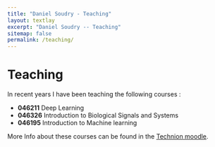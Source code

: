 ```yaml
---
title: "Daniel Soudry - Teaching"
layout: textlay
excerpt: "Daniel Soudry -- Teaching"
sitemap: false
permalink: /teaching/
---
```


# Teaching 

 In recent years I have been teaching the following courses :  
 - **046211** Deep Learning 
 - **046326** Introduction to Biological Signals and Systems
 - **046195** Introduction to Machine learning 

 More Info about these courses can be found in the [Technion moodle](https://moodle2324.technion.ac.il/).

